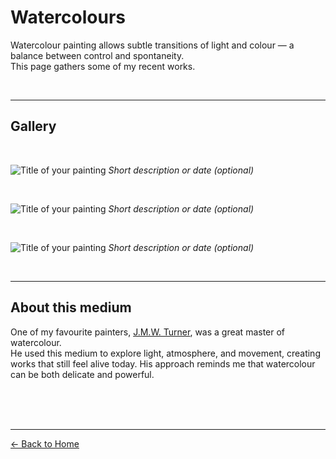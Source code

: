 # Watercolours

Watercolour painting allows subtle transitions of light and colour — a balance between control and spontaneity.  
This page gathers some of my recent works.

<br>

---

## Gallery

<br>

![Title of your painting](image-file-name.jpg)
*Short description or date (optional)*

<br>

![Title of your painting](image-file-name-2.jpg)
*Short description or date (optional)*

<br>

![Title of your painting](image-file-name-3.jpg)
*Short description or date (optional)*

<br>

---

## About this medium

One of my favourite painters, [J.M.W. Turner](https://en.wikipedia.org/wiki/J._M._W._Turner), was a great master of watercolour.  
He used this medium to explore light, atmosphere, and movement, creating works that still feel alive today.
His approach reminds me that watercolour can be both delicate and powerful.

<br><br><br>

---

[← Back to Home](index.md)
